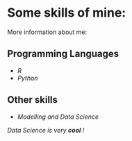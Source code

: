# Some skills of mine:

More information about me:

## Programming Languages
- *R* 
- *Python*

## Other skills
- _Modelling and Data Science_

_Data Science is very **cool** !_
